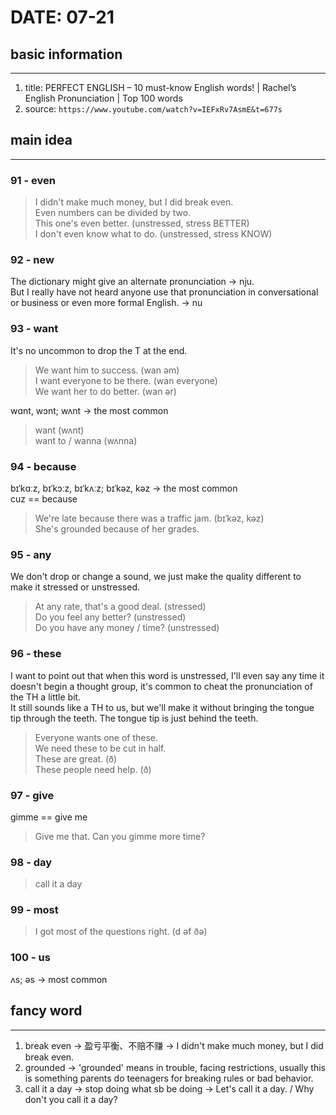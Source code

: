 # DATE: 07-21

## basic information
--------------------
1. title: PERFECT ENGLISH – 10 must-know English words! | Rachel’s English Pronunciation | Top 100 words
2. source: `https://www.youtube.com/watch?v=IEFxRv7AsmE&t=677s`

## main idea
------------
### 91 - even
> I didn't make much money, but I did break even.  
> Even numbers can be divided by two.  
> This one's even better. (unstressed, stress BETTER)  
> I don't even know what to do. (unstressed, stress KNOW)  

### 92 - new
The dictionary might give an alternate pronunciation -> nju.  
But I really have not heard anyone use that pronunciation in conversational or business or even more formal English. -> nu  

### 93 - want
It's no uncommon to drop the T at the end.
> We want him to success. (wan əm)  
> I want everyone to be there. (wan everyone)  
> We want her to do better. (wan ər)  

wɑnt, wɔnt; wʌnt -> the most common  
> want (wʌnt)  
> want to / wanna (wʌnna)  

### 94 - because
bɪˈkɑːz, bɪˈkɔːz, bɪˈkʌːz; bɪˈkəz, kəz -> the most common  
cuz == because
> We're late because there was a traffic jam. (bɪˈkəz, kəz)  
> She's grounded because of her grades.  

### 95 - any
We don't drop or change a sound, we just make the quality different to make it stressed or unstressed.
> At any rate, that's a good deal. (stressed)  
> Do you feel any better? (unstressed)  
> Do you have any money / time? (unstressed)  

### 96 - these
I want to point out that when this word is unstressed, I'll even say any time it doesn't begin a thought group, it's common to cheat the pronunciation of the TH a little bit.  
It still sounds like a TH to us, but we'll make it without bringing the tongue tip through the teeth. The tongue tip is just behind the teeth.
> Everyone wants one of these.  
> We need these to be cut in half.  
> These are great. (ð)  
> These people need help. (ð)  

### 97 - give
gimme == give me
> Give me that.
> Can you gimme more time?

### 98 - day
> call it a day

### 99 - most
> I got most of the questions right. (d əf ðə)  

### 100 - us
ʌs; əs -> most common

## fancy word
-------------
1. break even -> 盈亏平衡、不赔不赚 -> I didn't make much money, but I did break even.
2. grounded -> 'grounded' means in trouble, facing restrictions, usually this is something parents do teenagers for breaking rules or bad behavior.
3. call it a day -> stop doing what sb be doing -> Let's call it a day. / Why don't you call it a day?
